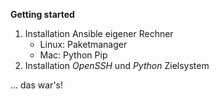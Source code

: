<strong>Getting started</strong>

1. Installation Ansible eigener Rechner
    * Linux: Paketmanager
    * Mac: Python Pip
2. Installation _OpenSSH_ und _Python_ Zielsystem

... das war's!
